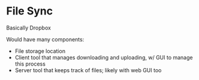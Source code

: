 # File Sync

Basically Dropbox

Would have many components:

- File storage location
- Client tool that manages downloading and uploading, w/ GUI to manage this process
- Server tool that keeps track of files; likely with web GUI too
